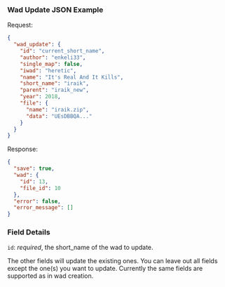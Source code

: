 ### Wad Update JSON Example
Request:
```json
{
  "wad_update": {
    "id": "current_short_name",
    "author": "enkeli33",
    "single_map": false,
    "iwad": "heretic",
    "name": "It's Real And It Kills",
    "short_name": "iraik",
    "parent": "iraik_new",
    "year": 2018,
    "file": {
      "name": "iraik.zip",
      "data": "UEsDBBQA..."
    }
  }
}

```

Response:
```json
{
  "save": true,
  "wad": {
    "id": 13,
    "file_id": 10
  },
  "error": false,
  "error_message": []
}
```

### Field Details
`id`: *required*, the short_name of the wad to update.

The other fields will update the existing ones. You can leave out all fields except the one(s) you want to update. Currently the same fields are supported as in wad creation.
